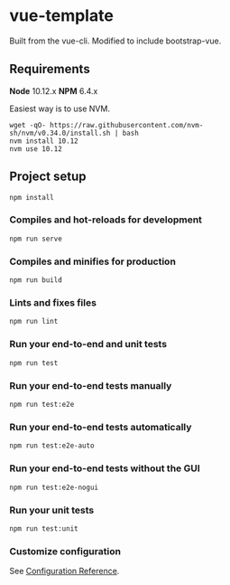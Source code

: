 # vue-template
Built from the vue-cli. Modified to include bootstrap-vue.

## Requirements
**Node** 10.12.x
**NPM** 6.4.x

Easiest way is to use NVM.
```
wget -qO- https://raw.githubusercontent.com/nvm-sh/nvm/v0.34.0/install.sh | bash
nvm install 10.12
nvm use 10.12
```

## Project setup
```
npm install
```

### Compiles and hot-reloads for development
```
npm run serve
```

### Compiles and minifies for production
```
npm run build
```

### Lints and fixes files
```
npm run lint
```

### Run your end-to-end and unit tests
```
npm run test
```

### Run your end-to-end tests manually
```
npm run test:e2e
```

### Run your end-to-end tests automatically
```
npm run test:e2e-auto
```

### Run your end-to-end tests without the GUI
```
npm run test:e2e-nogui
```

### Run your unit tests
```
npm run test:unit
```

### Customize configuration
See [Configuration Reference](https://cli.vuejs.org/config/).
